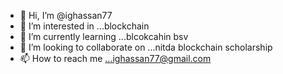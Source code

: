 - 👋 Hi, I’m @ighassan77
- 👀 I’m interested in ...blockchain
- 🌱 I’m currently learning ...blcokcahin bsv
- 💞️ I’m looking to collaborate on ...nitda blockchain scholarship
- 📫 How to reach me ...ighassan77@gmail.com

<!---
ighassan77/ighassan77 is a ✨ special ✨ repository because its `README.md` (this file) appears on your GitHub profile.
You can click the Preview link to take a look at your changes.
--->

